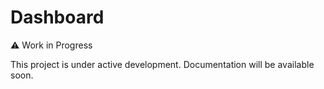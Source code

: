 # Dashboard
⚠️ Work in Progress

This project is under active development. Documentation will be available soon.
